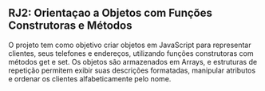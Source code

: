 ## RJ2: Orientaçao a Objetos com Funções Construtoras e Métodos

O projeto tem como objetivo criar objetos em JavaScript para representar clientes, seus telefones e endereços, utilizando funções construtoras com métodos get e set. Os objetos são armazenados em Arrays, e estruturas de repetição permitem exibir suas descrições formatadas, manipular atributos e ordenar os clientes alfabeticamente pelo nome.